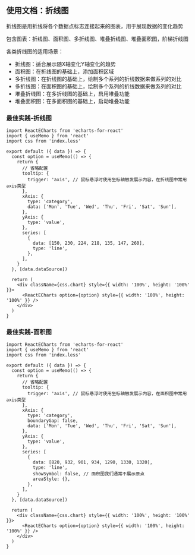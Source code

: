 ## 使用文档：折线图
折线图是用折线将各个数据点标志连接起来的图表，用于展现数据的变化趋势

包含图表：折线图、面积图、多折线图、堆叠折线图、堆叠面积图，阶梯折线图

各类折线图的适用场景：
- 折线图：适合展示随X轴变化Y轴变化的趋势
- 面积图：在折线图的基础上，添加面积区域
- 多折线图：在折线图的基础上，绘制多个系列的折线数据来做系列的对比
- 多折线图：在面积图的基础上，绘制多个系列的折线数据来做系列的对比
- 堆叠折线图：在多折线图的基础上，启用堆叠功能
- 堆叠面积图：在多面积图的基础上，启动堆叠功能

### 最佳实践-折线图

```render
import ReactECharts from 'echarts-for-react'
import { useMemo } from 'react'
import css from 'index.less'

export default ({ data }) => {
  const option = useMemo(() => {
    return {
      // 省略配置
      tooltip: {
        trigger: 'axis', // 鼠标悬浮时使用坐标轴触发展示内容，在折线图中常用axis类型
      },
      xAxis: {
        type: 'category',
        data: ['Mon', 'Tue', 'Wed', 'Thu', 'Fri', 'Sat', 'Sun'],
      },
      yAxis: {
        type: 'value',
      },
      series: [
        {
          data: [150, 230, 224, 218, 135, 147, 260],
          type: 'line',
        },
      ],
    }
  }, [data.dataSource])

  return (
    <div className={css.chart} style={{ width: '100%', height: '100%' }}>
      <ReactECharts option={option} style={{ width: '100%', height: '100%' }} />
    </div>
  )
}
```

### 最佳实践-面积图

```render
import ReactECharts from 'echarts-for-react'
import { useMemo } from 'react'
import css from 'index.less'

export default ({ data }) => {
  const option = useMemo(() => {
    return {
      // 省略配置
      tooltip: {
        trigger: 'axis', // 鼠标悬浮时使用坐标轴触发展示内容，在面积图中常用axis类型
      },
      xAxis: {
        type: 'category',
        boundaryGap: false,
        data: ['Mon', 'Tue', 'Wed', 'Thu', 'Fri', 'Sat', 'Sun'],
      },
      yAxis: {
        type: 'value',
      },
      series: [
        {
          data: [820, 932, 901, 934, 1290, 1330, 1320],
          type: 'line',
          showSymbol: false, // 面积图我们通常不展示原点
          areaStyle: {},
        },
      ],
    }
  }, [data.dataSource])

  return (
    <div className={css.chart} style={{ width: '100%', height: '100%' }}>
      <ReactECharts option={option} style={{ width: '100%', height: '100%' }} />
    </div>
  )
}
```
